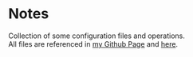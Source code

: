 # Notes
Collection of some configuration files and operations.  
All files are referenced in [my Github Page](https://masonmsh.github.io/ "https://masonmsh.github.io/") and [here](https://github.com/masonmsh/Notes/blob/master/note.md "note").
